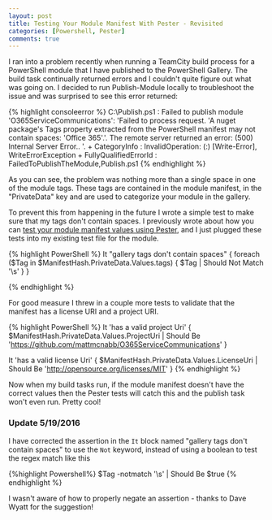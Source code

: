 ```yaml
---
layout: post
title: Testing Your Module Manifest With Pester - Revisited
categories: [Powershell, Pester]
comments: true
---
```


[PreviousPost]: /pester-testing-your-module-manifest

I ran into a problem recently when running a TeamCity build process for a PowerShell module that I have published to the PowerShell Gallery. The build task continually returned errors and I couldn't quite figure out what was going on. I decided to run Publish-Module locally to troubleshoot the issue and was surprised to see this error returned:

{% highlight consoleerror %}
C:\Publish.ps1 : Failed to publish module 'O365ServiceCommunications': 'Failed to process request. 'A nuget package's Tags
property extracted from the PowerShell manifest may not contain spaces: 'Office 365'.'.
The remote server returned an error: (500) Internal Server Error..
'.
    + CategoryInfo          : InvalidOperation: (:) [Write-Error], WriteErrorException
    + FullyQualifiedErrorId : FailedToPublishTheModule,Publish.ps1
{% endhighlight %}

As you can see, the problem was nothing more than a single space in one of the module tags. These tags are contained in the module manifest, in the "PrivateData" key and are used to categorize your module in the gallery.

To prevent this from happening in the future I wrote a simple test to make sure that my tags don't contain spaces. I previously wrote about how you can [test your module manifest values using Pester][PreviousPost], and I just plugged these tests into my existing test file for the module.

{% highlight PowerShell %}
It "gallery tags don't contain spaces" {
    foreach ($Tag in $ManifestHash.PrivateData.Values.tags)
    {
        $Tag | Should Not Match '\s'
    }
}

{% endhighlight %}

For good measure I threw in a couple more tests to validate that the manifest has a license URI and a project URI.

{% highlight PowerShell %}
It 'has a valid project Uri' {
    $ManifestHash.PrivateData.Values.ProjectUri | Should Be 'https://github.com/mattmcnabb/O365ServiceCommunications'
}

It 'has a valid license Uri' {
    $ManifestHash.PrivateData.Values.LicenseUri | Should Be 'http://opensource.org/licenses/MIT'
}
{% endhighlight %}

 Now when my build tasks run, if the module manifest doesn't have the correct values then the Pester tests will catch this and the publish task won't even run. Pretty cool!

### Update 5/19/2016

 I have corrected the assertion in the `It` block named "gallery tags don't contain spaces"  to use the `Not` keyword, instead of using a boolean to test the regex match like this

 {%highlight Powershell%}
 $Tag -notmatch '\s' | Should Be $true
 {% endhighlight %}

 I wasn't aware of how to properly negate an assertion - thanks to Dave Wyatt for the suggestion!